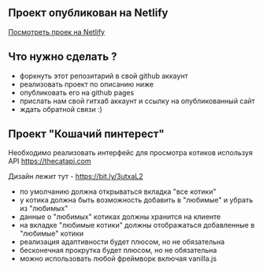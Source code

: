 ## Проект опубликован на Netlify
[Посмотреть проек на Netlify](https://629474a2b0f7b670404a9258--stellular-bienenstitch-5dc45c.netlify.app/)

## Что нужно сделать ?

-   форкнуть этот репозитарий в свой github аккаунт
-   реализовать проект по описанию ниже
-   опубликовать его на github pages
-   прислать нам свой гитхаб аккаунт и ссылку на опубликованный сайт
-   ждать обратной связи :)

## Проект "Кошачий пинтерест"

Необходимо реализовать интерфейс для просмотра котиков используя API https://thecatapi.com

Дизайн лежит тут - https://bit.ly/3utxaL2

-   по умолчанию должна открываться вкладка "все котики"
-   у котика должна быть возможность добавить в "любимые" и убрать из "любимых"
-   данные о "любимых" котиках должны хранится на клиенте
-   на вкладке "любимые котики" должны отображаться добавленные в "любимые" котики
-   реализация адаптивности будет плюсом, но не обязательна
-   бесконечная прокрутка будет плюсом, но не обязательна
-   можно использовать любой фреймворк включая vanilla.js
